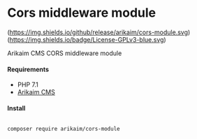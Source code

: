# Cors middleware module
(https://img.shields.io/github/release/arikaim/cors-module.svg)
(https://img.shields.io/badge/License-GPLv3-blue.svg)


Arikaim CMS CORS middleware module


#### Requirements 
  * PHP 7.1
  * [Arikaim CMS](https://github.com/arikaim/arikaim)



#### Install
```bash

composer require arikaim/cors-module

```
